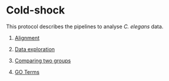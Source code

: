 # Cold-shock

This protocol describes the pipelines to analyse _C. elegans_ data.

1. [Alignment](https://github.com/cenk-celik/cold-shock/blob/main/alignment.r)

2. [Data exploration](https://github.com/cenk-celik/cold-shock/blob/main/data_exploration.r)

3. [Comparing two groups](https://github.com/cenk-celik/cold-shock/blob/main/treatment1_vs_control.r)

4. [GO Terms](https://github.com/cenk-celik/cold-shock/blob/main/GO_terms.r)
